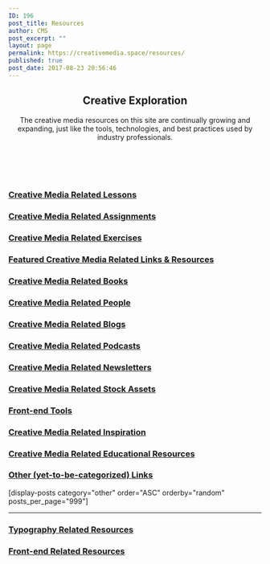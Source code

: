 ```yaml
---
ID: 196
post_title: Resources
author: CMS
post_excerpt: ""
layout: page
permalink: https://creativemedia.space/resources/
published: true
post_date: 2017-08-23 20:56:46
---
```

<!-- wp:heading {"align":"center","className":"cms-page-title"} -->
<h2 style="text-align:center" class="cms-page-title">Creative Exploration</h2>
<!-- /wp:heading -->

<!-- wp:paragraph {"align":"center","className":"narrow-centered"} -->
<p style="text-align:center" class="narrow-centered">The creative media resources on this site are continually growing and expanding, just like the tools, technologies, and best practices used by industry professionals.</p>
<!-- /wp:paragraph -->

<!-- wp:spacer {"height":60} -->
<div style="height:60px" aria-hidden="true" class="wp-block-spacer"></div>
<!-- /wp:spacer -->

<!-- wp:uagb/advanced-heading {"block_id":"7e0be2e0-6060-467f-8a04-57d5e19c028b","headingTag":"h3","level":3} -->
<div class="wp-block-uagb-advanced-heading" id="uagb-adv-heading-7e0be2e0-6060-467f-8a04-57d5e19c028b"><h3 class="uagb-heading-text"><a href="/lessons/">Creative Media Related Lessons</a></h3><div class="uagb-separator-wrap"><div class="uagb-separator"></div></div><p class="uagb-desc-text"></p></div>
<!-- /wp:uagb/advanced-heading -->

<!-- wp:uagb/post-grid {"block_id":"3604588e-7788-4ced-9d98-391c046182a4","categories":"24","postsToShow":100,"displayPostDate":false,"displayPostExcerpt":false,"displayPostAuthor":false,"displayPostComment":false,"displayPostLink":false,"mcolumns":2,"orderBy":"rand","bgColor":"#ffffff","titleTag":"h4","contentPadding":10} /-->

<!-- wp:uagb/advanced-heading {"block_id":"84ac6dbe-9550-4d60-8bb8-b553112dd0e5","headingTag":"h3","level":3} -->
<div class="wp-block-uagb-advanced-heading" id="uagb-adv-heading-84ac6dbe-9550-4d60-8bb8-b553112dd0e5"><h3 class="uagb-heading-text"><a href="/category/assignments/">Creative Media Related Assignments</a></h3><div class="uagb-separator-wrap"><div class="uagb-separator"></div></div><p class="uagb-desc-text"></p></div>
<!-- /wp:uagb/advanced-heading -->

<!-- wp:uagb/post-grid {"block_id":"2b80b3b1-e7c1-4550-9bfe-6c181e2c7d7c","categories":"14","postsToShow":100,"displayPostDate":false,"displayPostExcerpt":false,"displayPostAuthor":false,"displayPostComment":false,"displayPostLink":false,"columns":4,"tcolumns":3,"mcolumns":2,"orderBy":"rand","bgColor":"#ffffff","titleTag":"h4","contentPadding":10} /-->

<!-- wp:uagb/advanced-heading {"block_id":"410d527d-da1d-4b42-8048-08580c5e8f03","headingTag":"h3","level":3} -->
<div class="wp-block-uagb-advanced-heading" id="uagb-adv-heading-410d527d-da1d-4b42-8048-08580c5e8f03"><h3 class="uagb-heading-text"><a href="/category/exercise/">Creative Media Related Exercises</a></h3><div class="uagb-separator-wrap"><div class="uagb-separator"></div></div><p class="uagb-desc-text"></p></div>
<!-- /wp:uagb/advanced-heading -->

<!-- wp:uagb/post-grid {"block_id":"7d4cfa62-83b0-472d-a51b-09d71b1586ca","categories":"19","postsToShow":100,"displayPostDate":false,"displayPostExcerpt":false,"displayPostAuthor":false,"displayPostComment":false,"displayPostLink":false,"columns":4,"tcolumns":3,"mcolumns":2,"orderBy":"rand","bgColor":"#ffffff","titleTag":"h4","contentPadding":10} /-->

<!-- wp:uagb/advanced-heading {"block_id":"04da6bbf-7c23-4574-ba6c-85c230777d6c","headingTag":"h3","level":3} -->
<div class="wp-block-uagb-advanced-heading" id="uagb-adv-heading-04da6bbf-7c23-4574-ba6c-85c230777d6c"><h3 class="uagb-heading-text"><a href="/category/featured/">Featured Creative Media Related Links &amp; Resources</a> </h3><div class="uagb-separator-wrap"><div class="uagb-separator"></div></div><p class="uagb-desc-text"></p></div>
<!-- /wp:uagb/advanced-heading -->

<!-- wp:uagb/post-grid {"block_id":"89b0e6b9-94a9-4f83-802a-45619a535ed4","categories":"20","postsToShow":100,"displayPostDate":false,"displayPostExcerpt":false,"displayPostAuthor":false,"displayPostComment":false,"displayPostLink":false,"columns":4,"tcolumns":3,"mcolumns":2,"orderBy":"rand","bgColor":"#ffffff","titleTag":"h4","contentPadding":10} /-->

<!-- wp:uagb/advanced-heading {"block_id":"5a99df19-7fb5-4c9a-a1c3-e1adcb5bd991","headingTag":"h3","level":3} -->
<div class="wp-block-uagb-advanced-heading" id="uagb-adv-heading-5a99df19-7fb5-4c9a-a1c3-e1adcb5bd991"><h3 class="uagb-heading-text"><a href="/category/books/">Creative Media Related Books</a></h3><div class="uagb-separator-wrap"><div class="uagb-separator"></div></div><p class="uagb-desc-text"></p></div>
<!-- /wp:uagb/advanced-heading -->

<!-- wp:uagb/post-grid {"block_id":"f5309129-5503-4b06-bba7-e337689a6406","categories":"16","postsToShow":100,"displayPostDate":false,"displayPostExcerpt":false,"displayPostAuthor":false,"displayPostComment":false,"imgSize":"medium","displayPostLink":false,"columns":4,"tcolumns":3,"mcolumns":2,"orderBy":"rand","bgColor":"#ffffff","titleTag":"h4","contentPadding":10} /-->

<!-- wp:uagb/advanced-heading {"block_id":"7b272fd1-ebe8-4b4a-8e7b-f93ccffc513e","headingTag":"h3","level":3} -->
<div class="wp-block-uagb-advanced-heading" id="uagb-adv-heading-7b272fd1-ebe8-4b4a-8e7b-f93ccffc513e"><h3 class="uagb-heading-text"><a href="/category/people/">Creative Media Related People</a></h3><div class="uagb-separator-wrap"><div class="uagb-separator"></div></div><p class="uagb-desc-text"></p></div>
<!-- /wp:uagb/advanced-heading -->

<!-- wp:uagb/post-grid {"block_id":"dab8fe33-f117-4228-9656-3bdd3acc9161","categories":"28","postsToShow":100,"displayPostDate":false,"displayPostExcerpt":false,"displayPostAuthor":false,"displayPostComment":false,"imgSize":"thumbnail","displayPostLink":false,"columns":4,"tcolumns":3,"mcolumns":2,"orderBy":"rand","bgColor":"#ffffff","titleTag":"h4","contentPadding":10} /-->

<!-- wp:uagb/advanced-heading {"block_id":"3b6379db-019c-4087-a2c4-ae6e1c4e8c82","headingTag":"h3","level":3} -->
<div class="wp-block-uagb-advanced-heading" id="uagb-adv-heading-3b6379db-019c-4087-a2c4-ae6e1c4e8c82"><h3 class="uagb-heading-text"><a href="/category/blogs/">Creative Media Related Blogs</a></h3><div class="uagb-separator-wrap"><div class="uagb-separator"></div></div><p class="uagb-desc-text"></p></div>
<!-- /wp:uagb/advanced-heading -->

<!-- wp:uagb/post-grid {"block_id":"5a747a6f-f927-4231-937f-c7a11872a81c","categories":"15","postsToShow":100,"displayPostDate":false,"displayPostExcerpt":false,"displayPostAuthor":false,"displayPostComment":false,"imgSize":"medium","displayPostLink":false,"columns":4,"tcolumns":3,"mcolumns":2,"orderBy":"rand","bgColor":"#ffffff","titleTag":"h4","contentPadding":10} /-->

<!-- wp:uagb/advanced-heading {"block_id":"d6a3af14-e709-46c9-b6e8-42431a128ab6","headingTag":"h3","level":3} -->
<div class="wp-block-uagb-advanced-heading" id="uagb-adv-heading-d6a3af14-e709-46c9-b6e8-42431a128ab6"><h3 class="uagb-heading-text"><a href="/category/podcasts/">Creative Media Related Podcasts</a></h3><div class="uagb-separator-wrap"><div class="uagb-separator"></div></div><p class="uagb-desc-text"></p></div>
<!-- /wp:uagb/advanced-heading -->

<!-- wp:uagb/post-grid {"block_id":"1bacee10-cb90-466e-8314-9dc38f8e5793","categories":"29","postsToShow":100,"displayPostDate":false,"displayPostExcerpt":false,"displayPostAuthor":false,"displayPostComment":false,"imgSize":"medium","displayPostLink":false,"columns":4,"tcolumns":3,"mcolumns":2,"orderBy":"rand","bgColor":"#ffffff","titleTag":"h4","contentPadding":10} /-->

<!-- wp:uagb/advanced-heading {"block_id":"43817531-c627-408a-a4a3-93e9207df3f0","headingTag":"h3","level":3} -->
<div class="wp-block-uagb-advanced-heading" id="uagb-adv-heading-43817531-c627-408a-a4a3-93e9207df3f0"><h3 class="uagb-heading-text"><a href="/category/newsletters/">Creative Media Related Newsletters</a></h3><div class="uagb-separator-wrap"><div class="uagb-separator"></div></div><p class="uagb-desc-text"></p></div>
<!-- /wp:uagb/advanced-heading -->

<!-- wp:uagb/post-grid {"block_id":"49e067f1-2ea3-4e78-9a80-8d93198bea1a","categories":"25","postsToShow":100,"displayPostDate":false,"displayPostExcerpt":false,"displayPostAuthor":false,"displayPostComment":false,"imgSize":"medium","displayPostLink":false,"columns":4,"tcolumns":3,"mcolumns":2,"orderBy":"rand","bgColor":"#ffffff","titleTag":"h4","contentPadding":10} /-->

<!-- wp:uagb/advanced-heading {"block_id":"a30216c1-64a0-4f2e-8205-86f49bcd4fc5","headingTag":"h3","level":3} -->
<div class="wp-block-uagb-advanced-heading" id="uagb-adv-heading-a30216c1-64a0-4f2e-8205-86f49bcd4fc5"><h3 class="uagb-heading-text"><a href="/category/stock-photography/">Creative Media Related Stock Assets</a></h3><div class="uagb-separator-wrap"><div class="uagb-separator"></div></div><p class="uagb-desc-text"></p></div>
<!-- /wp:uagb/advanced-heading -->

<!-- wp:uagb/post-grid {"block_id":"214650a1-0666-44b7-a1f6-f197a4ce5251","categories":"30","postsToShow":100,"displayPostDate":false,"displayPostExcerpt":false,"displayPostAuthor":false,"displayPostComment":false,"imgSize":"medium","displayPostLink":false,"columns":4,"tcolumns":3,"mcolumns":2,"orderBy":"rand","bgColor":"#ffffff","titleTag":"h4","contentPadding":10} /-->

<!-- wp:uagb/advanced-heading {"block_id":"decd864d-cf8a-4508-8f0f-7440d5bac20d","headingTag":"h3","level":3} -->
<div class="wp-block-uagb-advanced-heading" id="uagb-adv-heading-decd864d-cf8a-4508-8f0f-7440d5bac20d"><h3 class="uagb-heading-text"><a href="/category/front-end-tools/">Front-end Tools</a></h3><div class="uagb-separator-wrap"><div class="uagb-separator"></div></div><p class="uagb-desc-text"></p></div>
<!-- /wp:uagb/advanced-heading -->

<!-- wp:uagb/post-grid {"block_id":"9dfa4455-2e8a-4ce3-9479-3be9870f61fe","categories":"21","postsToShow":100,"displayPostDate":false,"displayPostExcerpt":false,"displayPostAuthor":false,"displayPostComment":false,"imgSize":"medium","displayPostLink":false,"columns":4,"tcolumns":3,"mcolumns":2,"orderBy":"rand","bgColor":"#ffffff","titleTag":"h4","contentPadding":10} /-->

<!-- wp:uagb/advanced-heading {"block_id":"33456866-2486-4c5e-8f6c-e2363b0b3ea5","headingTag":"h3","level":3} -->
<div class="wp-block-uagb-advanced-heading" id="uagb-adv-heading-33456866-2486-4c5e-8f6c-e2363b0b3ea5"><h3 class="uagb-heading-text"><a href="/category/inspiration/">Creative Media Related Inspiration</a></h3><div class="uagb-separator-wrap"><div class="uagb-separator"></div></div><p class="uagb-desc-text"></p></div>
<!-- /wp:uagb/advanced-heading -->

<!-- wp:uagb/post-grid {"block_id":"4e9b119b-0496-4323-bef1-b66b82943589","categories":"23","postsToShow":100,"displayPostDate":false,"displayPostExcerpt":false,"displayPostAuthor":false,"displayPostComment":false,"imgSize":"medium","displayPostLink":false,"columns":4,"tcolumns":3,"mcolumns":2,"orderBy":"rand","bgColor":"#ffffff","titleTag":"h4","contentPadding":10} /-->

<!-- wp:uagb/advanced-heading {"block_id":"4699a0ec-c611-473a-a47b-76e24f1c0d52","headingTag":"h3","level":3} -->
<div class="wp-block-uagb-advanced-heading" id="uagb-adv-heading-4699a0ec-c611-473a-a47b-76e24f1c0d52"><h3 class="uagb-heading-text"><a href="/category/educational/">Creative Media Related Educational Resources</a></h3><div class="uagb-separator-wrap"><div class="uagb-separator"></div></div><p class="uagb-desc-text"></p></div>
<!-- /wp:uagb/advanced-heading -->

<!-- wp:uagb/post-grid {"block_id":"929f9baf-8599-4ce3-9e9d-2325a24c4040","categories":"17","postsToShow":100,"displayPostDate":false,"displayPostExcerpt":false,"displayPostAuthor":false,"displayPostComment":false,"imgSize":"medium","displayPostLink":false,"columns":4,"tcolumns":3,"mcolumns":2,"orderBy":"rand","bgColor":"#ffffff","titleTag":"h4","contentPadding":10} /-->

<!-- wp:uagb/advanced-heading {"block_id":"89b49077-b37d-454e-9be0-8f3a51fbfd53","headingTag":"h3","level":3} -->
<div class="wp-block-uagb-advanced-heading" id="uagb-adv-heading-89b49077-b37d-454e-9be0-8f3a51fbfd53"><h3 class="uagb-heading-text"><a href="/category/other/">Other (yet-to-be-categorized) Links</a></h3><div class="uagb-separator-wrap"><div class="uagb-separator"></div></div><p class="uagb-desc-text"></p></div>
<!-- /wp:uagb/advanced-heading -->

<!-- wp:shortcode -->
[display-posts category="other"  order="ASC" orderby="random" posts_per_page="999"]
<!-- /wp:shortcode -->

<!-- wp:separator -->
<hr class="wp-block-separator"/>
<!-- /wp:separator -->

<!-- wp:uagb/advanced-heading {"block_id":"6ba9d91c-515c-44d2-9634-c58ae16de8df","headingTag":"h3","level":3} -->
<div class="wp-block-uagb-advanced-heading" id="uagb-adv-heading-6ba9d91c-515c-44d2-9634-c58ae16de8df"><h3 class="uagb-heading-text"><a href="/tag/typography/">Typography Related Resources</a></h3><div class="uagb-separator-wrap"><div class="uagb-separator"></div></div><p class="uagb-desc-text"></p></div>
<!-- /wp:uagb/advanced-heading -->

<!-- wp:uagb/post-grid {"block_id":"a91a821d-bb80-4a10-8373-1904c3e5ba1a","categories":"41","taxonomyType":"post_tag","postsToShow":100,"displayPostDate":false,"displayPostExcerpt":false,"displayPostAuthor":false,"displayPostComment":false,"imgSize":"medium","displayPostLink":false,"columns":4,"tcolumns":3,"mcolumns":2,"orderBy":"rand","bgColor":"#ffffff","titleTag":"h4","contentPadding":10} /-->

<!-- wp:uagb/advanced-heading {"block_id":"814d2f60-4939-476c-89c6-9824dbe8491f","headingTag":"h3","level":3} -->
<div class="wp-block-uagb-advanced-heading" id="uagb-adv-heading-814d2f60-4939-476c-89c6-9824dbe8491f"><h3 class="uagb-heading-text"><a href="/tag/frontendwebdev/">Front-end Related Resources</a></h3><div class="uagb-separator-wrap"><div class="uagb-separator"></div></div><p class="uagb-desc-text"></p></div>
<!-- /wp:uagb/advanced-heading -->

<!-- wp:uagb/post-grid {"block_id":"ea58fd1a-e85e-43cc-8da5-22bac0e3f7fe","categories":"33","taxonomyType":"post_tag","postsToShow":100,"displayPostDate":false,"displayPostExcerpt":false,"displayPostAuthor":false,"displayPostComment":false,"imgSize":"medium","displayPostLink":false,"columns":4,"tcolumns":3,"mcolumns":2,"orderBy":"rand","bgColor":"#ffffff","titleTag":"h4","contentPadding":10} /-->